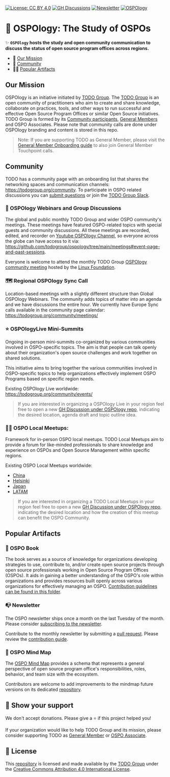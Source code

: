 [![License: CC BY 4.0](https://img.shields.io/badge/License-CC_BY_4.0-lightgrey.svg)](https://creativecommons.org/licenses/by/4.0/)
[![GH Discussions](https://img.shields.io/badge/OSPO-Discussions-green)](https://github.com/todogroup/ospology/discussions)
[![Newsletter](https://badgen.net/badge/OSPONews/Newsletter/green)](https://todogroup.org/community/osponews/)
[![OSPOlogy](https://img.shields.io/youtube/channel/subscribers/UCi-ELHAwzoYZvAs4FH-ShaA?style=social)](https://www.youtube.com/@ospology)

# 📖 OSPOlogy: The Study of OSPOs

✨ **`OSPOlogy` hosts the study and open community communication to discuss the status of open source program offices across regions.**

- 💚 [Our Mission](#our-mission)
- 🦺 [Community](#community)
- 🕵️‍♀️ [Popular Artifacts](#popular-artifacts)

## Our Mission

OSPOlogy is an initiative initiated by [TODO Group](https://todogroup.org/). The [TODO Group](https://todogroup.org) is an open community of practitioners who aim to create and share knowledge, collaborate on practices, tools, and other ways to run successful and effective Open Source Program Offices or similar Open Source initiatives. TODO Group is formed by its [Community participants](https://todogroup.org/community), [General Members](https://todogroup.org/members) and OSPO Associates. Please note that community calls are done under OSPOlogy branding and content is stored in this repo.

> Note: If you are supporting TODO as General Member, please visit the [General Member Onboarding guide](https://github.com/todogroup/governance/blob/main/onboarding/general-member.md#general-member-onboarding) to also join General Member Touchpoint calls.

## Community

TODO has a community page with an onboarding list that shares the networking spaces and communication channels: https://todogroup.org/community. To participate in OSPO related discussions you can [submit questions](https://github.com/todogruop/ospology/discussions) or join the [TODO Group Slack](https://join.slack.com/t/thetodogroup/shared_invite/zt-169ok18cz-Pi6tpVHTeW9254d1FpkLew). 

### 🔭 OSPOlogy Webinars and Group Discussions

The global and public monthly TODO Group and wider OSPO community's meetings. These meetings have featured OSPO-related topics with special guests and community discussions. All these meetings are recorded, edited, and recorder on [Youtube OSPOlogy Channel](https://www.youtube.com/channel/UCi-ELHAwzoYZvAs4FH-ShaA), so everyone across the globe can have access to it via: https://github.com/todogroup/ospology/tree/main/meetings#event-page-and-past-sessions.

Everyone is welcome to attend the monthly TODO Group [OSPOlogy community meeting](https://community.linuxfoundation.org/todo-group/) hosted by the [Linux Foundation](https://linuxfoundation.org).

### 🗺 Regional OSPOlogy Sync Call

Location-based meetings with a slightly different structure than Global OSPOlogy Webinars. The community adds topics of matter into an agenda and we have discussions the entire hour. We currently have Europe Sync calls available in the community page calendar: https://todogroup.org/community/meetings/


### ⭐️ OSPOlogyLive Mini-Summits

Ongoing in-person mini-summits co-organized by various communities involved in OSPO-specific topics. The aim is that people can talk openly about their organization's open source challenges and work together on shared solutions. 

This initiative aims to bring together the various communities involved in OSPO-specific topics to help organizations effectively implement OSPO Programs based on specific region needs.

Existing OSPOlogy Live worldwide: https://todogroup.org/community/events/

> If you are interested in organizing a OSPOlogy Live in your region feel free to open a new [GH Discussion under OSPOlogy repo](https://github.com/todogroup/ospology/discussions), indicating the desired location, agenda draft and topic outline idea.

### 🙋‍♀️ OSPO Local Meetups:

Framework for in-person OSPO local meetups. TODO Local Meetups aim to provide a forum for like-minded professionals to share knowledge and experience on OSPOs and Open Source Management within specific regions.

Existing OSPO Local Meetups worldwide:

* [China](https://community.linuxfoundation.org/ospo-local-meetup-china-zh-cn-speaking/)
* [Helsinki](https://community.linuxfoundation.org/ospo-local-meetup-helsinki/)
* [Japan](https://community.linuxfoundation.org/ospo-local-meetup-japan-japanese-speaking/)
* [LATAM](https://community.linuxfoundation.org/ospo-local-meetup-latam-spanish-speaking/)

> If you are interested in organizing a TODO Local Meetups in your region feel free to open a new [GH Discussion under OSPOlogy repo](https://github.com/todogroup/ospology/discussions), indicating the desired location and how the creation of this meetup can benefit the OSPO Community.


## Popular Artifacts

### 📖 OSPO Book

The book serves as a source of knowledge for organizations developing strategies to use, contribute to, and/or create open source projects through open source professionals working in Open Source Program Offices (OSPOs). It aids in gaining a better understanding of the OSPO's role within organizations and provides resources built openly across various organizations for effectively managing an OSPO.
[Contribution guidelines can be found in this folder](https://github.com/todogroup/ospology/tree/main/ospo-book).

### 📭 Newsletter

The OSPO newsletter ships once a month on the last Tuesday of the month. Please consider [subscribing to the newsletter](https://todogroup.org/community/osponews/).

Contribute to the monthly newsletter by submitting a [pull request](https://github.com/todogroup/ospology/compare). Please review the [contribution guide](https://github.com/todogroup/ospology/tree/main/newsletter#how-to-contribute-to-osponews).

### 🧭 OSPO Mind Map

The [OSPO Mind Map](https://ospomindmap.todogroup.org/) provides a schema that represents
a general perspective of open source program office's responsibilities, roles, behavior, and team size with the ecosystem.

Contributors are welcome to add improvements to the mindmap future versions on its dedicated [repository](https://github.com/todogroup/ospology/tree/main/ospo-mindmap).

## 💫 Show your support

We don't accept donations. Please give a ⭐️ if this project helped you!

If your organization would like to help TODO Group and its mission, please consider supporting TODO as [General Member](https://todogroup.org/join/) or [OSPO Associate](https://github.com/todogroup/governance/blob/main/OSPO-Associate-Program.md).

## 📝 License

This [repository](https://github.com/todogroup/ospology) is licensed and made available by the [TODO Group](https://todogroup.org) under the [Creative Commons Attribution 4.0 International License](./LICENSE).
